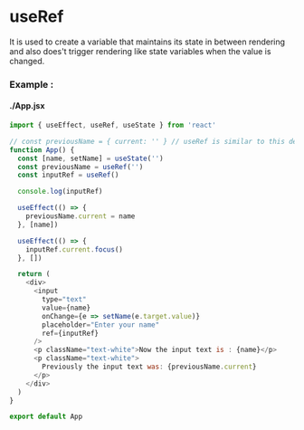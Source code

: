 # useRef

It is used to create a variable that maintains its state in between rendering and also does't trigger rendering like state variables when the value is changed.

### Example :

#### ./App.jsx

```javascript
import { useEffect, useRef, useState } from 'react'

// const previousName = { current: '' } // useRef is similar to this declaration
function App() {
  const [name, setName] = useState('')
  const previousName = useRef('')
  const inputRef = useRef()

  console.log(inputRef)

  useEffect(() => {
    previousName.current = name
  }, [name])

  useEffect(() => {
    inputRef.current.focus()
  }, [])

  return (
    <div>
      <input
        type="text"
        value={name}
        onChange={e => setName(e.target.value)}
        placeholder="Enter your name"
        ref={inputRef}
      />
      <p className="text-white">Now the input text is : {name}</p>
      <p className="text-white">
        Previously the input text was: {previousName.current}
      </p>
    </div>
  )
}

export default App
```
